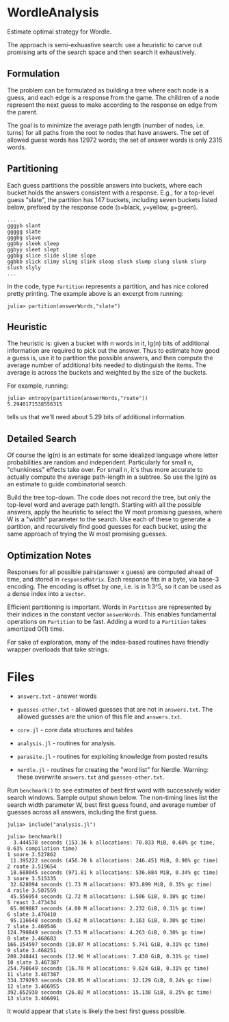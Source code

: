 # WordleAnalysis

Estimate optimal strategy for Wordle.

The approach is semi-exhuastive search: use a heuristic to carve out promising
arts of the search space and then search it exhaustively.

## Formulation

The problem can be formulated as building a tree where each node is a guess,
and each edge is a response from the game. The children of a node represent the
next guess to make according to the response on edge from the parent.

The goal is to minimize the average path length (number of nodes, i.e. turns) for
all paths from the root to nodes that have answers. The set of allowed guess words
has 12972 words; the set of answer words is only 2315 words.

## Partitioning

Each guess partitions the possible answers into buckets, where each bucket holds
the answers consistent with a response. E.g., for a top-level guess "slate", the
partition has 147 buckets, including seven buckets listed below, prefixed
by the response code (`b`=black, `y`=yellow, `g`=green).
```
...
gggyb slant
ggggg slate
gggbg slave
ggbby sleek sleep
ggbyy sleet slept
ggbbg slice slide slime slope
ggbbb slick slimy sling slink sloop slosh slump slung slunk slurp slush slyly
...
```
In the code, type `Partition` represents a partition, and has nice colored pretty printing.
The example above is an excerpt from running:
```
julia> partition(answerWords,"slate")
```

## Heuristic

The heuristic is: given a bucket with n words in it, lg(n) bits of additional
information are required to pick out the answer. Thus to estimate how good a guess is,
use it to partition the possible answers, and then compute the average number of
additional bits needed to distinguish the items. The average is across the buckets
and weighted by the size of the buckets.

For example, running:
```
julia> entropy(partition(answerWords,"roate"))
5.2940171538556315
```
tells us that we'll need about 5.29 bits of additional information.

## Detailed Search

Of course the lg(n) is an estimate for some idealized language where letter probabilities
are random and independent. Particularly for small n, "chunkiness" effects take over.
For small n, it's thus more accurate to actually compute the average path-length in a subtree.
So use the lg(n) as an estimate to guide combinatorial search.

Build the tree top-down. The code does not record the tree, but only the top-level word
and average path length. Starting with all the possible answers, apply the heuristic to
select the W most promising guesses, where W is a "width" parameter to the search.
Use each of these to generate a partition, and recursively find good guesses for each bucket,
using the same approach of trying the W most promising guesses.

## Optimization Notes

Responses for all possible pairs(answer x guess) are computed ahead of time, and stored in
`responseMatrix`. Each response fits in a byte, via base-3 encoding.  The encoding is offset
by one, i.e. is in 1:3^5, so it can be used as a dense index into a `Vector`.

Efficient partitioning is important. Words in `Partition` are represented by their indices
in the constant vector `answerWords`.  This enables fundamental operations on `Partition`
to be fast. Adding a word to a `Partition` takes amortized O(1) time.

For sake of exploration, many of the index-based routines have friendly wrapper overloads
that take strings.

# Files

* `answers.txt` - answer words

* `guesses-other.txt` - allowed guesses that are not in `answers.txt`.
  The allowed guesses are the union of this file and `answers.txt`.

* `core.jl` - core data structures and tables

* `analysis.jl` - routines for analysis.

* `parasite.jl` - routines for exploiting knowledge from posted results

* `nerdle.jl` - routines for creating the "word list" for Nerdle. Warning: these overwrite 
  `answers.txt` and `guesses-other.txt`.

Run `benchmark()` to see estimates of best first word with successively wider search windows.
Sample output shown below. The non-timing lines list the search width parameter W, best first guess found,
and average number of guesses across all answers, including the first guess.
```
julia> include("analysis.jl")

julia> benchmark()
  3.444578 seconds (153.36 k allocations: 70.833 MiB, 0.60% gc time, 0.63% compilation time)
1 soare 3.527862
 11.395222 seconds (456.70 k allocations: 246.451 MiB, 0.90% gc time)
2 roate 3.519654
 18.688045 seconds (971.81 k allocations: 536.884 MiB, 0.34% gc time)
3 soare 3.515335
 32.628094 seconds (1.73 M allocations: 973.899 MiB, 0.35% gc time)
4 raile 3.507559
 45.556954 seconds (2.72 M allocations: 1.506 GiB, 0.38% gc time)
5 reast 3.473434
 65.069887 seconds (4.00 M allocations: 2.232 GiB, 0.31% gc time)
6 slate 3.470410
 95.116648 seconds (5.62 M allocations: 3.163 GiB, 0.30% gc time)
7 slate 3.469546
124.790849 seconds (7.53 M allocations: 4.263 GiB, 0.30% gc time)
8 slate 3.468683
166.154597 seconds (10.07 M allocations: 5.741 GiB, 0.31% gc time)
9 slate 3.468251
208.248441 seconds (12.96 M allocations: 7.430 GiB, 0.31% gc time)
10 slate 3.467387
254.798649 seconds (16.70 M allocations: 9.624 GiB, 0.31% gc time)
11 slate 3.467387
334.379293 seconds (20.95 M allocations: 12.129 GiB, 0.24% gc time)
12 slate 3.466955
392.652938 seconds (26.02 M allocations: 15.138 GiB, 0.25% gc time)
13 slate 3.466091
```
It would appear that `slate` is likely the best first guess possible.
